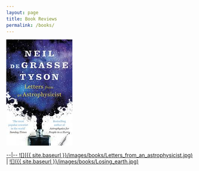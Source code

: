 ```yaml
---
layout: page
title: Book Reviews
permalink: /books/
---
```


<a href="https://itacdonev.github.io/ML-Stories/books/markdown/2020/01/28/Letters-from-an-Astrophysicist-BR.html">
<img border="0" src="/images/books/Letters_from_an_astrophysicist.jpg">


--|--
[![]({{ site.baseurl }}/images/books/Letters_from_an_astrophysicist.jpg)](https://itacdonev.github.io/ML-Stories/books/markdown/2020/01/28/Letters-from-an-Astrophysicist-BR.html) | [![]({{ site.baseurl }}/images/books/Losing_earth.jpg)](https://itacdonev.github.io/ML-Stories/books/markdown/2020/02/15/Losing-Earth-BR.html)

